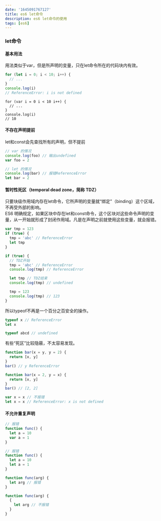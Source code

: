 ```yaml
---
date: '1645091767127'
title: es6 let命令
description: es6 let命令的使用
tags: [es6]
---
```

### let命令
#### 基本用法
用法类似于var，但是所声明的变量，只在let命令所在的代码块内有效。
```javascript
for (let i = 0; i < 10; i++) {
  // ...
}
console.log(i)
// ReferenceError: i is not defined
```
```
for (var i = 0 i < 10 i++) {
  // ...
}
console.log(i)
// 10
```   
#### 不存在声明提前
let和const会先查找所有的声明，但不提前
```javascript
// var 的情况
console.log(foo) // 输出undefined
var foo = 2

// let 的情况
console.log(bar) // 报错ReferenceError
let bar = 2
```
#### 暂时性死区（temporal dead zone，简称 TDZ）
只要块级作用域内存在let命令，它所声明的变量就“绑定”（binding）这个区域，不再受外部的影响。  
ES6 明确规定，如果区块中存在let和const命令，这个区块对这些命令声明的变量，从一开始就形成了封闭作用域。凡是在声明之前就使用这些变量，就会报错。
```javascript
var tmp = 123
if (true) {
  tmp = 'abc' // ReferenceError
  let tmp
}
```
```javascript
if (true) {
  // TDZ开始
  tmp = 'abc' // ReferenceError
  console.log(tmp) // ReferenceError

  let tmp // TDZ结束
  console.log(tmp) // undefined

  tmp = 123
  console.log(tmp) // 123
}
```
所以typeof不再是一个百分之百安全的操作。
```javascript
typeof x // ReferenceError
let x

typeof abcd // undefined
```
有些“死区”比较隐蔽，不太容易发现。
```javascript
function bar(x = y, y = 2) {
  return [x, y]
}
bar() // y ReferenceError

function bar(x = 2, y = x) {
  return [x, y]
}
bar() // [2, 2]

var x = x // 不报错
let x = x // ReferenceError: x is not defined
```
#### 不允许重复声明
```javascript
// 报错
function func() {
  let a = 10
  var a = 1
}

// 报错
function func() {
  let a = 10
  let a = 1
}

function func(arg) {
  let arg // 报错
}

function func(arg) {
  {
    let arg // 不报错
  }
}
```

